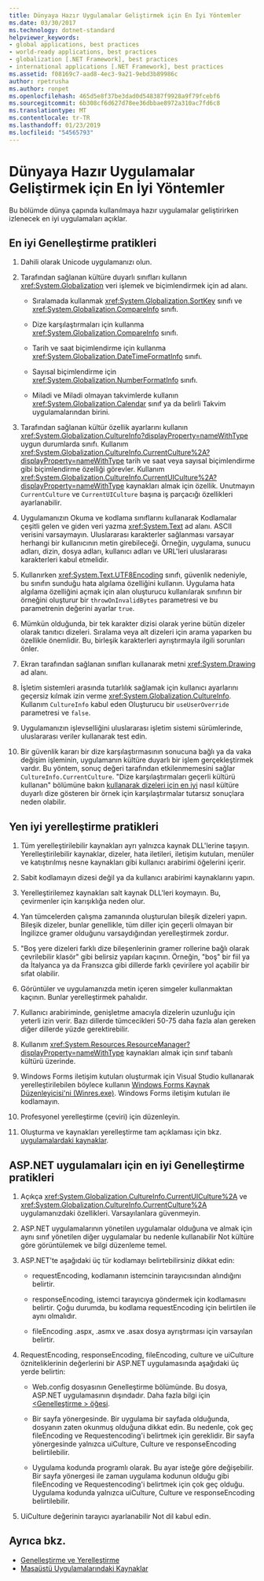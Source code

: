 ```yaml
---
title: Dünyaya Hazır Uygulamalar Geliştirmek için En İyi Yöntemler
ms.date: 03/30/2017
ms.technology: dotnet-standard
helpviewer_keywords:
- global applications, best practices
- world-ready applications, best practices
- globalization [.NET Framework], best practices
- international applications [.NET Framework], best practices
ms.assetid: f08169c7-aad8-4ec3-9a21-9ebd3b89986c
author: rpetrusha
ms.author: ronpet
ms.openlocfilehash: 465d5e8f37be3dad0d548387f9928a9f79fcebf6
ms.sourcegitcommit: 6b308cf6d627d78ee36dbbae8972a310ac7fd6c8
ms.translationtype: MT
ms.contentlocale: tr-TR
ms.lasthandoff: 01/23/2019
ms.locfileid: "54565793"
---
```

# <a name="best-practices-for-developing-world-ready-applications"></a>Dünyaya Hazır Uygulamalar Geliştirmek için En İyi Yöntemler
Bu bölümde dünya çapında kullanılmaya hazır uygulamalar geliştirirken izlenecek en iyi uygulamaları açıklar.  
  
## <a name="globalization-best-practices"></a>En iyi Genelleştirme pratikleri  
  
1.  Dahili olarak Unicode uygulamanızı olun.  
  
2.  Tarafından sağlanan kültüre duyarlı sınıfları kullanın <xref:System.Globalization> veri işlemek ve biçimlendirmek için ad alanı.  
  
    -   Sıralamada kullanmak <xref:System.Globalization.SortKey> sınıfı ve <xref:System.Globalization.CompareInfo> sınıfı.  
  
    -   Dize karşılaştırmaları için kullanma <xref:System.Globalization.CompareInfo> sınıfı.  
  
    -   Tarih ve saat biçimlendirme için kullanma <xref:System.Globalization.DateTimeFormatInfo> sınıfı.  
  
    -   Sayısal biçimlendirme için <xref:System.Globalization.NumberFormatInfo> sınıfı.  
  
    -   Miladi ve Miladi olmayan takvimlerde kullanın <xref:System.Globalization.Calendar> sınıf ya da belirli Takvim uygulamalarından birini.  
  
3.  Tarafından sağlanan kültür özellik ayarlarını kullanın <xref:System.Globalization.CultureInfo?displayProperty=nameWithType> uygun durumlarda sınıfı. Kullanım <xref:System.Globalization.CultureInfo.CurrentCulture%2A?displayProperty=nameWithType> tarih ve saat veya sayısal biçimlendirme gibi biçimlendirme özelliği görevler. Kullanım <xref:System.Globalization.CultureInfo.CurrentUICulture%2A?displayProperty=nameWithType> kaynakları almak için özellik. Unutmayın `CurrentCulture` ve `CurrentUICulture` başına iş parçacığı özellikleri ayarlanabilir.  
  
4.  Uygulamanızın Okuma ve kodlama sınıflarını kullanarak Kodlamalar çeşitli gelen ve giden veri yazma <xref:System.Text> ad alanı. ASCII verisini varsaymayın. Uluslararası karakterler sağlanması varsayar herhangi bir kullanıcının metin girebileceği. Örneğin, uygulama, sunucu adları, dizin, dosya adları, kullanıcı adları ve URL'leri uluslararası karakterleri kabul etmelidir.  
  
5.  Kullanırken <xref:System.Text.UTF8Encoding> sınıfı, güvenlik nedeniyle, bu sınıfın sunduğu hata algılama özelliğini kullanın. Uygulama hata algılama özelliğini açmak için alan oluşturucu kullanılarak sınıfının bir örneğini oluşturur bir `throwOnInvalidBytes` parametresi ve bu parametrenin değerini ayarlar `true`.  
  
6.  Mümkün olduğunda, bir tek karakter dizisi olarak yerine bütün dizeler olarak tanıtıcı dizeleri. Sıralama veya alt dizeleri için arama yaparken bu özellikle önemlidir. Bu, birleşik karakterleri ayrıştırmayla ilgili sorunları önler.  
  
7.  Ekran tarafından sağlanan sınıfları kullanarak metni <xref:System.Drawing> ad alanı.  
  
8.  İşletim sistemleri arasında tutarlılık sağlamak için kullanıcı ayarlarını geçersiz kılmak izin verme <xref:System.Globalization.CultureInfo>. Kullanım `CultureInfo` kabul eden Oluşturucu bir `useUserOverride` parametresi ve `false`.  
  
9. Uygulamanızın işlevselliğini uluslararası işletim sistemi sürümlerinde, uluslararası veriler kullanarak test edin.  
  
10. Bir güvenlik kararı bir dize karşılaştırmasının sonucuna bağlı ya da vaka değişim işleminin, uygulamanın kültüre duyarlı bir işlem gerçekleştirmek vardır. Bu yöntem, sonuç değeri tarafından etkilenmemesini sağlar `CultureInfo.CurrentCulture`. "Dize karşılaştırmaları geçerli kültürü kullanan" bölümüne bakın [kullanarak dizeleri için en iyi](../../../docs/standard/base-types/best-practices-strings.md) nasıl kültüre duyarlı dize gösteren bir örnek için karşılaştırmalar tutarsız sonuçlara neden olabilir.  
  
## <a name="localization-best-practices"></a>Yen iyi yerelleştirme pratikleri  
  
1.  Tüm yerelleştirilebilir kaynakları ayrı yalnızca kaynak DLL'lerine taşıyın. Yerelleştirilebilir kaynaklar, dizeler, hata iletileri, iletişim kutuları, menüler ve katıştırılmış nesne kaynakları gibi kullanıcı arabirimi öğelerini içerir.  
  
2.  Sabit kodlamayın dizesi değil ya da kullanıcı arabirimi kaynaklarını yapın.  
  
3.  Yerelleştirilemez kaynakları salt kaynak DLL'leri koymayın. Bu, çevirmenler için karışıklığa neden olur.  
  
4.  Yan tümcelerden çalışma zamanında oluşturulan bileşik dizeleri yapın. Bileşik dizeler, bunlar genellikle, tüm diller için geçerli olmayan bir İngilizce gramer olduğunu varsaydığından yerelleştirmek zordur.  
  
5.  "Boş yere dizeleri farklı dize bileşenlerinin gramer rollerine bağlı olarak çevrilebilir klasör" gibi belirsiz yapıları kaçının. Örneğin, "boş" bir fiil ya da İtalyanca ya da Fransızca gibi dillerde farklı çevirilere yol açabilir bir sıfat olabilir.  
  
6.  Görüntüler ve uygulamanızda metin içeren simgeler kullanmaktan kaçının. Bunlar yerelleştirmek pahalıdır.  
  
7.  Kullanıcı arabiriminde, genişletme amacıyla dizelerin uzunluğu için yeterli izin verir. Bazı dillerde tümcecikleri 50-75 daha fazla alan gereken diğer dillerde yüzde gerektirebilir.  
  
8.  Kullanım <xref:System.Resources.ResourceManager?displayProperty=nameWithType> kaynakları almak için sınıf tabanlı kültürü üzerinde.  
  
9. Windows Forms iletişim kutuları oluşturmak için Visual Studio kullanarak yerelleştirilebilen böylece kullanın [Windows Forms Kaynak Düzenleyicisi'ni (Winres.exe)](../../../docs/framework/tools/winres-exe-windows-forms-resource-editor.md). Windows Forms iletişim kutuları ile kodlamayın.  
  
10. Profesyonel yerelleştirme (çeviri) için düzenleyin.  
  
11. Oluşturma ve kaynakları yerelleştirme tam açıklaması için bkz. [uygulamalardaki kaynaklar](../../../docs/framework/resources/index.md).  
  
## <a name="globalization-best-practices-for-aspnet-applications"></a>ASP.NET uygulamaları için en iyi Genelleştirme pratikleri  
  
1.  Açıkça <xref:System.Globalization.CultureInfo.CurrentUICulture%2A> ve <xref:System.Globalization.CultureInfo.CurrentCulture%2A> uygulamanızdaki özellikleri. Varsayılanlara güvenmeyin.  
  
2.  ASP.NET uygulamalarının yönetilen uygulamalar olduğuna ve almak için aynı sınıf yönetilen diğer uygulamalar bu nedenle kullanabilir Not kültüre göre görüntülemek ve bilgi düzenleme temel.  
  
3.  ASP.NET'te aşağıdaki üç tür kodlamayı belirtebilirsiniz dikkat edin:  
  
    -   requestEncoding, kodlamanın istemcinin tarayıcısından alındığını belirtir.  
  
    -   responseEncoding, istemci tarayıcıya göndermek için kodlamasını belirtir. Çoğu durumda, bu kodlama requestEncoding için belirtilen ile aynı olmalıdır.  
  
    -   fileEncoding .aspx, .asmx ve .asax dosya ayrıştırması için varsayılan belirtir.  
  
4.  RequestEncoding, responseEncoding, fileEncoding, culture ve uiCulture özniteliklerinin değerlerini bir ASP.NET uygulamasında aşağıdaki üç yerde belirtin:  
  
    -   Web.config dosyasının Genelleştirme bölümünde. Bu dosya, ASP.NET uygulamasının dışındadır. Daha fazla bilgi için [ \<Genelleştirme > öğesi](https://msdn.microsoft.com/library/e2dffc8e-ebd2-439b-a2fd-e3ac5e620da7).  
  
    -   Bir sayfa yönergesinde. Bir uygulama bir sayfada olduğunda, dosyanın zaten okunmuş olduğuna dikkat edin. Bu nedenle, çok geç fileEncoding ve Requestencoding'i belirtmek için gereklidir. Bir sayfa yönergesinde yalnızca uiCulture, Culture ve responseEncoding belirtilebilir.  
  
    -   Uygulama kodunda programlı olarak. Bu ayar isteğe göre değişebilir. Bir sayfa yönergesi ile zaman uygulama kodunun olduğu gibi fileEncoding ve Requestencoding'i belirtmek için çok geç olduğu. Uygulama kodunda yalnızca uiCulture, Culture ve responseEncoding belirtilebilir.  
  
5.  UiCulture değerinin tarayıcı ayarlanabilir Not dil kabul edin.  
  
## <a name="see-also"></a>Ayrıca bkz.

- [Genelleştirme ve Yerelleştirme](../../../docs/standard/globalization-localization/index.md)
- [Masaüstü Uygulamalarındaki Kaynaklar](../../../docs/framework/resources/index.md)
